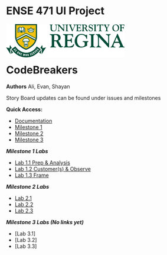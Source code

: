 # ENSE 471 UI Project
<p>
  <img align="left" src="./Documentation_&_Labs/Images/uofr_logo.jpg" alt="U of R logo" height="90px"/>
</p>

<br/><br/><br/><br/>

# CodeBreakers
**Authors** Ali, Evan, Shayan
<br/>

Story Board updates can be found under issues and milestones
<br/>

**Quick Access:**
* [Documentation](./Documentation_&_Labs/)
* [Milestone 1](./Milestone%201)
* [Milestone 2](./Milestone%202)
* [Milestone 3](./Milestone%203)

___Milestone 1 Labs___
* [Lab 1.1 Prep & Analysis](./Documentation_&_Labs/Milestone%201%20Labs/Lab%201.1%20Prep%20&%20Analysis)
* [Lab 1.2 Customer(s) & Observe](./Documentation_&_Labs/Milestone%201%20Labs/Lab%201.2%20Target%20Customer(s)%20&%20Observe)
* [Lab 1.3 Frame](./Documentation_&_Labs/Milestone%201%20Labs/Lab%201.3%20Frame)

___Milestone 2 Labs___
* [Lab 2.1](./Documentation_&_Labs/Milestone%202%20Labs/Lab%202.1%20Brainstorm_1)
* [Lab 2.2](./Documentation_&_Labs/Milestone%202%20Labs/Lab%202.2%20Evaluate)
* [Lab 2.3](./Documentation_&_Labs/Milestone%202%20Labs/Lab%202.3%20Brainstorm_2)

___Milestone 3 Labs (No links yet)___
* [Lab 3.1]
* [Lab 3.2]
* [Lab 3.3]

